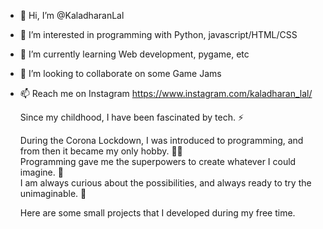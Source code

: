 - 👋 Hi, I’m @KaladharanLal
- 👀 I’m interested in programming with Python, javascript/HTML/CSS
- 🌱 I’m currently learning Web development, pygame, etc
- 💞️ I’m looking to collaborate on some Game Jams
- 📫 Reach me on Instagram https://www.instagram.com/kaladharan_lal/

  Since my childhood, I have been fascinated by tech. ⚡️
  
  During the Corona Lockdown, I was introduced to programming, and from then it became my only hobby. 👨‍💻<br>
  Programming gave me the superpowers to create whatever I could imagine. 💭<br>
  I am always curious about the possibilities, and always ready to try the unimaginable. 🎇<br>

  Here are some small projects that I developed during my free time.
